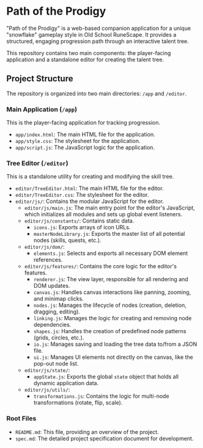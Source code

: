 # Path of the Prodigy

"Path of the Prodigy" is a web-based companion application for a unique "snowflake" gameplay style in Old School RuneScape. It provides a structured, engaging progression path through an interactive talent tree.

This repository contains two main components: the player-facing application and a standalone editor for creating the talent tree.

## Project Structure

The repository is organized into two main directories: `/app` and `/editor`.

### Main Application (`/app`)

This is the player-facing application for tracking progression.

-   `app/index.html`: The main HTML file for the application.
-   `app/style.css`: The stylesheet for the application.
-   `app/script.js`: The JavaScript logic for the application.

### Tree Editor (`/editor`)

This is a standalone utility for creating and modifying the skill tree.

-   `editor/TreeEditor.html`: The main HTML file for the editor.
-   `editor/TreeEditor.css`: The stylesheet for the editor.
-   `editor/js/`: Contains the modular JavaScript for the editor.
    -   `editor/js/main.js`: The main entry point for the editor's JavaScript, which initializes all modules and sets up global event listeners.
    -   `editor/js/constants/`: Contains static data.
        - `icons.js`: Exports arrays of icon URLs.
        - `masterNodeLibrary.js`: Exports the master list of all potential nodes (skills, quests, etc.).
    -   `editor/js/dom/`:
        - `elements.js`: Selects and exports all necessary DOM element references.
    -   `editor/js/features/`: Contains the core logic for the editor's features.
        - `renderer.js`: The view layer, responsible for all rendering and DOM updates.
        - `canvas.js`: Handles canvas interactions like panning, zooming, and minimap clicks.
        - `nodes.js`: Manages the lifecycle of nodes (creation, deletion, dragging, editing).
        - `linking.js`: Manages the logic for creating and removing node dependencies.
        - `shapes.js`: Handles the creation of predefined node patterns (grids, circles, etc.).
        - `io.js`: Manages saving and loading the tree data to/from a JSON file.
        - `ui.js`: Manages UI elements not directly on the canvas, like the pop-out node list.
    -   `editor/js/state/`:
        - `appState.js`: Exports the global `state` object that holds all dynamic application data.
    -   `editor/js/utils/`:
        - `transformations.js`: Contains the logic for multi-node transformations (rotate, flip, scale).

### Root Files

-   `README.md`: This file, providing an overview of the project.
-   `spec.md`: The detailed project specification document for development.